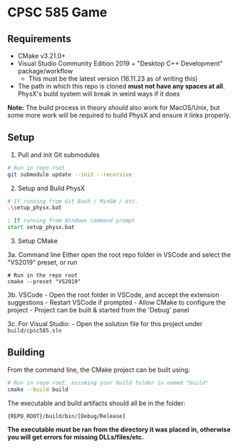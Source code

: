 # CPSC 585 Game

## Requirements
- CMake v3.21.0+
- Visual Studio Community Edition 2019 + "Desktop C++ Development" package/workflow
    - This must be the latest version (16.11.23 as of writing this)
- The path in which this repo is cloned **must not have any spaces at all**. PhysX's build system will break in weird ways if it does

**Note:** The build process in theory _should_ also work for MacOS/Unix, but some more work will be required to build PhysX and ensure it links properly.

## Setup
1. Pull and init Git submodules
```sh
# Run in repo root
git submodule update --init --recursive
```

2. Setup and Build PhysX
```sh
# If running from Git Bash / MinGW / etc.
.\setup_physx.bat
```

```bat
: If running from Windows command prompt
start setup_physx.bat
```

3. Setup CMake

3a. Command line
Either open the root repo folder in VSCode and select the "VS2019" preset, or run
```
# Run in the repo root
cmake --preset "VS2019"
```

3b. VSCode
    - Open the root folder in VSCode, and accept the extension suggestions
    - Restart VSCode if prompted
    - Allow CMake to configure the project
    - Project can be built & started from the 'Debug' panel

3c. For Visual Studio:
    - Open the solution file for this project under `build/cpsc585.sln`

## Building
From the command line, the CMake project can be built using:
```sh
# Run in repo root, assuming your build folder is named "build"
cmake --build build
```

The executable and build artifacts should all be in the folder:
```
{REPO_ROOT}/build/bin/[Debug/Release]
```

**The executable must be ran from the directory it was placed in, otherwise you will get errors for missing
DLLs/files/etc.**
